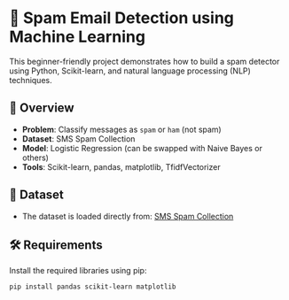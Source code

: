 # 📧 Spam Email Detection using Machine Learning

This beginner-friendly project demonstrates how to build a spam detector using Python, Scikit-learn, and natural language processing (NLP) techniques.

## 🚀 Overview

- **Problem**: Classify messages as `spam` or `ham` (not spam)
- **Dataset**: SMS Spam Collection
- **Model**: Logistic Regression (can be swapped with Naive Bayes or others)
- **Tools**: Scikit-learn, pandas, matplotlib, TfidfVectorizer

## 📁 Dataset

- The dataset is loaded directly from:
  [SMS Spam Collection](https://raw.githubusercontent.com/justmarkham/pycon-2016-tutorial/master/data/sms.tsv)

## 🛠 Requirements

Install the required libraries using pip:

```bash
pip install pandas scikit-learn matplotlib

